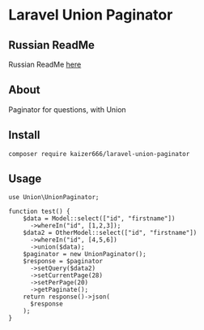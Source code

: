 # Laravel Union Paginator

## Russian ReadMe
Russian ReadMe [here](README_ru.md)

## About
Paginator for questions, with Union

## Install

```$bash
composer require kaizer666/laravel-union-paginator
```

## Usage

```$php
use Union\UnionPaginator;

function test() {
    $data = Model::select(["id", "firstname"])
      ->whereIn("id", [1,2,3]);
    $data2 = OtherModel::select(["id", "firstname"])
      ->whereIn("id", [4,5,6])
      ->union($data);
    $paginator = new UnionPaginator();
    $response = $paginator
      ->setQuery($data2)
      ->setCurrentPage(28)
      ->setPerPage(20)
      ->getPaginate();
    return response()->json(
      $response
    );
}